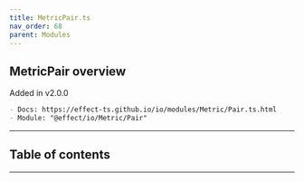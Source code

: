 ```yaml
---
title: MetricPair.ts
nav_order: 68
parent: Modules
---
```


## MetricPair overview

Added in v2.0.0

```md
- Docs: https://effect-ts.github.io/io/modules/Metric/Pair.ts.html
- Module: "@effect/io/Metric/Pair"
```

---

<h2 class="text-delta">Table of contents</h2>

---
